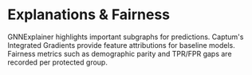 # Explanations & Fairness

GNNExplainer highlights important subgraphs for predictions.  Captum's
Integrated Gradients provide feature attributions for baseline models.
Fairness metrics such as demographic parity and TPR/FPR gaps are recorded
per protected group.
